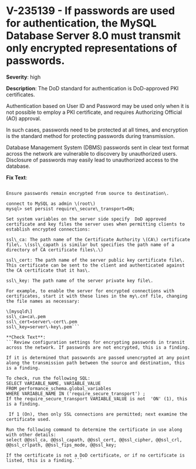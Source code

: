 # V-235139 - If passwords are used for authentication, the MySQL Database Server 8.0 must transmit only encrypted representations of passwords.

**Severity**: high

**Description**:
The DoD standard for authentication is DoD-approved PKI certificates.

Authentication based on User ID and Password may be used only when it is not possible to employ a PKI certificate, and requires Authorizing Official (AO) approval.

In such cases, passwords need to be protected at all times, and encryption is the standard method for protecting passwords during transmission.

Database Management System (DBMS) passwords sent in clear text format across the network are vulnerable to discovery by unauthorized users. Disclosure of passwords may easily lead to unauthorized access to the database.

**Fix Text**:
```Configure encryption for transmission of passwords across the network\. If the database does not provide encryption for logon events natively, employ encryption at the OS or network level\.

Ensure passwords remain encrypted from source to destination\.

connect to MySQL as admin \(root\)
mysql> set persist require\_secure\_transport=ON;

Set system variables on the server side specify  DoD approved certificate and key files the server uses when permitting clients to establish encrypted connections:

ssl\_ca: The path name of the Certificate Authority \(CA\) certificate file\. \(ssl\_capath is similar but specifies the path name of a directory of CA certificate files\.\)

ssl\_cert: The path name of the server public key certificate file\. This certificate can be sent to the client and authenticated against the CA certificate that it has\.

ssl\_key: The path name of the server private key file\.

For example, to enable the server for encrypted connections with certificates, start it with these lines in the my\.cnf file, changing the file names as necessary:

\[mysqld\]
ssl\_ca=ca\.pem
ssl\_cert=server\-cert\.pem
ssl\_key=server\-key\.pem```

**Check Text**:
```Review configuration settings for encrypting passwords in transit across the network. If passwords are not encrypted, this is a finding. 

If it is determined that passwords are passed unencrypted at any point along the transmission path between the source and destination, this is a finding.

To check, run the following SQL:
SELECT VARIABLE_NAME, VARIABLE_VALUE
FROM performance_schema.global_variables
WHERE VARIABLE_NAME IN ('require_secure_transport') ;
If the require_secure_transport VARIABLE_VALUE is not  'ON' (1), this is a finding.

 If 1 (On), then only SSL connections are permitted; next examine the certificate used.

Run the following command to determine the certificate in use along with other details:
select @@ssl_ca, @@ssl_capath, @@ssl_cert, @@ssl_cipher, @@ssl_crl, @@ssl_crlpath, @@ssl_fips_mode, @@ssl_key;

If the certificate is not a DoD certificate, or if no certificate is listed, this is a finding.```
